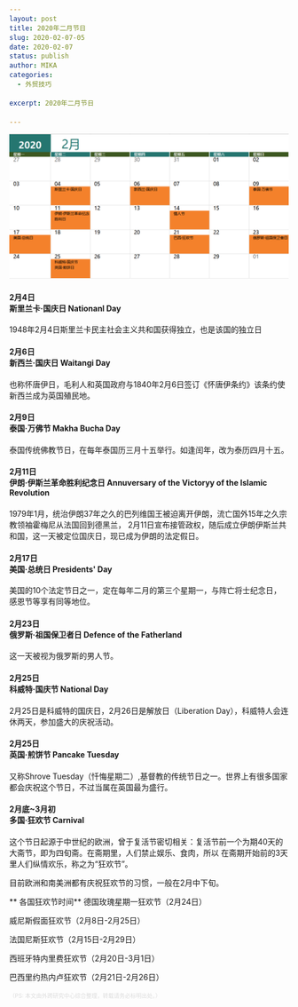 ```yaml
---
layout: post
title: 2020年二月节日
slug: 2020-02-07-05
date: 2020-02-07
status: publish
author: MIKA
categories: 
  - 外贸技巧

excerpt: 2020年二月节日

---
```


![二月节日](./GoogleSkill/9.png)

#### 2月4日<br> 斯里兰卡·国庆日 Nationanl Day

1948年2月4日斯里兰卡民主社会主义共和国获得独立，也是该国的独立日

#### 2月6日<br> 新西兰·国庆日 Waitangi Day

也称怀唐伊日，毛利人和英国政府与1840年2月6日签订《怀唐伊条约》该条约使新西兰成为英国殖民地。

#### 2月9日<br> 泰国·万佛节 Makha Bucha Day

泰国传统佛教节日，在每年泰国历三月十五举行。如逢闰年，改为泰历四月十五。

#### 2月11日<br> 伊朗·伊斯兰革命胜利纪念日 Annuversary of the Victoryy of the Islamic Revolution

1979年1月，统治伊朗37年之久的巴列维国王被迫离开伊朗，流亡国外15年之久宗教领袖霍梅尼从法国回到德黑兰，
2月11日宣布接管政权，随后成立伊朗伊斯兰共和国，这一天被定位国庆日，现已成为伊朗的法定假日。

#### 2月17日<br> 美国·总统日 Presidents' Day

美国的10个法定节日之一，定在每年二月的第三个星期一，与阵亡将士纪念日，感恩节等享有同等地位。


#### 2月23日<br> 俄罗斯·祖国保卫者日 Defence of the Fatherland

这一天被视为俄罗斯的男人节。

#### 2月25日<br> 科威特·国庆节 National Day

2月25日是科威特的国庆日，2月26日是解放日（Liberation Day），科威特人会连休两天，参加盛大的庆祝活动。

#### 2月25日<br> 英国·煎饼节 Pancake Tuesday

又称Shrove Tuesday（忏悔星期二）,基督教的传统节日之一。世界上有很多国家都会庆祝这个节日，不过当属在英国最为盛行。

#### 2月底~3月初<br> 多国·狂欢节 Carnival

这个节日起源于中世纪的欧洲，曾于复活节密切相关：复活节前一个为期40天的大斋节，即为四旬斋。在斋期里，人们禁止娱乐、食肉，所以
在斋期开始前的3天里人们纵情欢乐，称之为“狂欢节”。

目前欧洲和南美洲都有庆祝狂欢节的习惯，一般在2月中下旬。

** 各国狂欢节时间**
德国玫瑰星期一狂欢节（2月24日）

威尼斯假面狂欢节（2月8日-2月25日）

法国尼斯狂欢节（2月15日-2月29日）

西班牙特内里费狂欢节（2月20日-3月1日）

巴西里约热内卢狂欢节（2月21日-2月26日）

<font color=#DCDCDC size=1>（PS: 本文由外跨研究中心综合整理，转载请务必标明出处。）</font>
